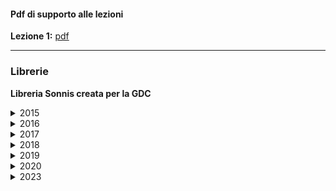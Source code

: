 #### Pdf di supporto alle lezioni

**Lezione 1:** [pdf](assets/docs/Part1-2022.pdf)

- - -
### Librerie

**Libreria Sonnis creata per la GDC**
<details>
  <summary>2015</summary>
- Torrent: [GameAudioGDCPart1.torrent](https://sonniss.com/GameAudioGDC.torrent)
- Mirror: 
	[SonnissGDC2015AudioBundlePart1of5.zip](https://hephaestus.feralhosting.com/sonniss/Sonniss.com%20-%20GDC%20-%20Game%20Audio%20Bundle%201of5.zip)  
	[SonnissGDC2015AudioBundlePart2of5.zip](https://hephaestus.feralhosting.com/sonniss/Sonniss.com%20-%20GDC%20-%20Game%20Audio%20Bundle%202of5.zip)  
	[SonnissGDC2015AudioBundlePart3of5.zip](https://hephaestus.feralhosting.com/sonniss/Sonniss.com%20-%20GDC%20-%20Game%20Audio%20Bundle%203of5.zip)  
	[SonnissGDC2015AudioBundlePart4of5.zip](https://hephaestus.feralhosting.com/sonniss/Sonniss.com%20-%20GDC%20-%20Game%20Audio%20Bundle%204of5.zip)  
	[SonnissGDC2015AudioBundlePart5of5.zip](https://hephaestus.feralhosting.com/sonniss/Sonniss.com%20-%20GDC%20-%20Game%20Audio%20Bundle%205of5.zip)
</details>
<details>
  <summary>2016</summary>
- Torrent: [GameAudioGDCPart2.torrent](https://sonniss.com/GameAudioGDCPart2.torrent)
- Mirror:
	[SonnissGDC2016AudioBundlePart1of6.zip](https://hephaestus.feralhosting.com/sonniss/Sonniss.com%20-%20GDC%202016-%20Game%20Audio%20Bundle%20Part%201of6.zip)  
	[SonnissGDC2016AudioBundlePart2of6.zip](https://hephaestus.feralhosting.com/sonniss/Sonniss.com%20-%20GDC%202016-%20Game%20Audio%20Bundle%20Part%202of6.zip)  
	[SonnissGDC2016AudioBundlePart3of6.zip](https://hephaestus.feralhosting.com/sonniss/Sonniss.com%20-%20GDC%202016-%20Game%20Audio%20Bundle%20Part%203of6.zip)  
	[SonnissGDC2016AudioBundlePart4of6.zip](https://hephaestus.feralhosting.com/sonniss/Sonniss.com%20-%20GDC%202016-%20Game%20Audio%20Bundle%20Part%204of6.zip)  
	[SonnissGDC2016AudioBundlePart5of6.zip](https://hephaestus.feralhosting.com/sonniss/Sonniss.com%20-%20GDC%202016-%20Game%20Audio%20Bundle%20Part%205of6.zip)  
	[SonnissGDC2016AudioBundlePart6of6.zip](https://hephaestus.feralhosting.com/sonniss/Sonniss.com%20-%20GDC%202016-%20Game%20Audio%20Bundle%20Part%206of6.zip)  
</details>
<details>
  <summary>2017</summary>
- Torrent: [GameAudioGDCPart3.torrent](https://sonniss.com/GameAudioGDCPart3.torrent)
- Mirror:
	[SonnissGDC2017AudioBundlePart1of9.zip](https://hephaestus.feralhosting.com/sonniss/Sonniss.com%20-%20GDC%202017%20-%20Game%20Audio%20Bundle%20Part%201of9.zip)  
	[SonnissGDC2017AudioBundlePart2of9.zip](https://hephaestus.feralhosting.com/sonniss/Sonniss.com%20-%20GDC%202017%20-%20Game%20Audio%20Bundle%20Part%202of9.zip)  
	[SonnissGDC2017AudioBundlePart3of9.zip](https://hephaestus.feralhosting.com/sonniss/Sonniss.com%20-%20GDC%202017%20-%20Game%20Audio%20Bundle%20Part%203of9.zip)  
	[SonnissGDC2017AudioBundlePart4of9.zip](https://hephaestus.feralhosting.com/sonniss/Sonniss.com%20-%20GDC%202017%20-%20Game%20Audio%20Bundle%20Part%204of9.zip)  
	[SonnissGDC2017AudioBundlePart5of9.zip](https://hephaestus.feralhosting.com/sonniss/Sonniss.com%20-%20GDC%202017%20-%20Game%20Audio%20Bundle%20Part%205of9.zip)  
	[SonnissGDC2017AudioBundlePart6of9.zip](https://hephaestus.feralhosting.com/sonniss/Sonniss.com%20-%20GDC%202017%20-%20Game%20Audio%20Bundle%20Part%206of9.zip)  
	[SonnissGDC2017AudioBundlePart7of9.zip](https://hephaestus.feralhosting.com/sonniss/Sonniss.com%20-%20GDC%202017%20-%20Game%20Audio%20Bundle%20Part%207of9.zip)  
	[SonnissGDC2017AudioBundlePart8of9.zip](https://hephaestus.feralhosting.com/sonniss/Sonniss.com%20-%20GDC%202017%20-%20Game%20Audio%20Bundle%20Part%208of9.zip)  
	[SonnissGDC2017AudioBundlePart9of9.zip](https://hephaestus.feralhosting.com/sonniss/Sonniss.com%20-%20GDC%202017%20-%20Game%20Audio%20Bundle%20Part%209of9.zip)
</details>
<details>
  <summary>2018</summary>
- Torrent: [GameAudioGDCPart4.torrent](https://sonniss.com/GameAudioGDCPart4.torrent)
- Mirror:
	[SonnissGDC2018AudioBundlePart1of8.zip](https://hephaestus.feralhosting.com/sonniss/Sonniss.com%20-%20GDC%202018%20-%20Game%20Audio%20Bundle%20Part%201of8.zip)  
	[SonnissGDC2018AudioBundlePart2of8.zip](https://hephaestus.feralhosting.com/sonniss/Sonniss.com%20-%20GDC%202018%20-%20Game%20Audio%20Bundle%20Part%202of8.zip)  
	[SonnissGDC2018AudioBundlePart3of8.zip](https://hephaestus.feralhosting.com/sonniss/Sonniss.com%20-%20GDC%202018%20-%20Game%20Audio%20Bundle%20Part%203of8.zip)  
	[SonnissGDC2018AudioBundlePart4of8.zip](https://hephaestus.feralhosting.com/sonniss/Sonniss.com%20-%20GDC%202018%20-%20Game%20Audio%20Bundle%20Part%204of8.zip)  
	[SonnissGDC2018AudioBundlePart5of8.zip](https://hephaestus.feralhosting.com/sonniss/Sonniss.com%20-%20GDC%202018%20-%20Game%20Audio%20Bundle%20Part%205of8.zip)  
	[SonnissGDC2018AudioBundlePart6of8.zip](https://hephaestus.feralhosting.com/sonniss/Sonniss.com%20-%20GDC%202018%20-%20Game%20Audio%20Bundle%20Part%206of8.zip)  
	[SonnissGDC2018AudioBundlePart7of8.zip](https://hephaestus.feralhosting.com/sonniss/Sonniss.com%20-%20GDC%202018%20-%20Game%20Audio%20Bundle%20Part%207of8.zip)  
	[SonnissGDC2018AudioBundlePart8of8.zip](https://hephaestus.feralhosting.com/sonniss/Sonniss.com%20-%20GDC%202018%20-%20Game%20Audio%20Bundle%20Part%208of8.zip)
</details>
<details>
  <summary>2019</summary>
- Torrent: [GameAudioGDCPart5.torrent](https://sonniss.com/GameAudioGDCPart5.torrent)
- Mirror:
	[SonnissGDC2019AudioBundlePart1of8.zip](https://hephaestus.feralhosting.com/sonniss/Sonniss.com%20-%20GDC%202019%20-%20Game%20Audio%20Bundle%20Part%201of8.zip)  
	[SonnissGDC2019AudioBundlePart2of8.zip](https://hephaestus.feralhosting.com/sonniss/Sonniss.com%20-%20GDC%202019%20-%20Game%20Audio%20Bundle%20Part%202of8.zip)  
	[SonnissGDC2019AudioBundlePart3of8.zip](https://hephaestus.feralhosting.com/sonniss/Sonniss.com%20-%20GDC%202019%20-%20Game%20Audio%20Bundle%20Part%203of8.zip)  
	[SonnissGDC2019AudioBundlePart4of8.zip](https://hephaestus.feralhosting.com/sonniss/Sonniss.com%20-%20GDC%202019%20-%20Game%20Audio%20Bundle%20Part%204of8.zip)  
	[SonnissGDC2019AudioBundlePart5of8.zip](https://hephaestus.feralhosting.com/sonniss/Sonniss.com%20-%20GDC%202019%20-%20Game%20Audio%20Bundle%20Part%205of8.zip)  
	[SonnissGDC2019AudioBundlePart6of8.zip](https://hephaestus.feralhosting.com/sonniss/Sonniss.com%20-%20GDC%202019%20-%20Game%20Audio%20Bundle%20Part%206of8.zip)  
	[SonnissGDC2019AudioBundlePart7of8.zip](https://hephaestus.feralhosting.com/sonniss/Sonniss.com%20-%20GDC%202019%20-%20Game%20Audio%20Bundle%20Part%207of8.zip)  
	[SonnissGDC2019AudioBundlePart8of8.zip](https://hephaestus.feralhosting.com/sonniss/Sonniss.com%20-%20GDC%202019%20-%20Game%20Audio%20Bundle%20Part%208of8.zip)
</details>
<details>
  <summary>2020</summary>
- Torrent: [GameAudioGDCPart6.torrent](https://sonniss.com/GameAudioGDCPart6.torrent)
- Mirror:
	[SonnissGDC2020AudioBundlePart1of14.zip](https://hephaestus.feralhosting.com/sonniss/Sonniss.com%20-%20GDC%202020%20-%20Game%20Audio%20Bundle%20Part1of14.zip)  
	[SonnissGDC2020AudioBundlePart2of14.zip](https://hephaestus.feralhosting.com/sonniss/Sonniss.com%20-%20GDC%202020%20-%20Game%20Audio%20Bundle%20Part2of14.zip)  
	[SonnissGDC2020AudioBundlePart3of14.zip](https://hephaestus.feralhosting.com/sonniss/Sonniss.com%20-%20GDC%202020%20-%20Game%20Audio%20Bundle%20Part3of14.zip)  
	[SonnissGDC2020AudioBundlePart4of14.zip](https://hephaestus.feralhosting.com/sonniss/Sonniss.com%20-%20GDC%202020%20-%20Game%20Audio%20Bundle%20Part4of14.zip)  
	[SonnissGDC2020AudioBundlePart5of14.zip](https://hephaestus.feralhosting.com/sonniss/Sonniss.com%20-%20GDC%202020%20-%20Game%20Audio%20Bundle%20Part5of14.zip)  
	[SonnissGDC2020AudioBundlePart6of14.zip](https://hephaestus.feralhosting.com/sonniss/Sonniss.com%20-%20GDC%202020%20-%20Game%20Audio%20Bundle%20Part6of14.zip)  
	[SonnissGDC2020AudioBundlePart7of14.zip](https://hephaestus.feralhosting.com/sonniss/Sonniss.com%20-%20GDC%202020%20-%20Game%20Audio%20Bundle%20Part7of14.zip)  
	[SonnissGDC2020AudioBundlePart8of14.zip](https://hephaestus.feralhosting.com/sonniss/Sonniss.com%20-%20GDC%202020%20-%20Game%20Audio%20Bundle%20Part8of14.zip)  
	[SonnissGDC2020AudioBundlePart9of14.zip](https://hephaestus.feralhosting.com/sonniss/Sonniss.com%20-%20GDC%202020%20-%20Game%20Audio%20Bundle%20Part9of14.zip)  
	[SonnissGDC2020AudioBundlePart10of14.zip](https://hephaestus.feralhosting.com/sonniss/Sonniss.com%20-%20GDC%202020%20-%20Game%20Audio%20Bundle%20Part10of14.zip)  
	[SonnissGDC2020AudioBundlePart11of14.zip](https://hephaestus.feralhosting.com/sonniss/Sonniss.com%20-%20GDC%202020%20-%20Game%20Audio%20Bundle%20Part11of14.zip)  
	[SonnissGDC2020AudioBundlePart12of14.zip](https://hephaestus.feralhosting.com/sonniss/Sonniss.com%20-%20GDC%202020%20-%20Game%20Audio%20Bundle%20Part12of14.zip)  
	[SonnissGDC2020AudioBundlePart13of14.zip](https://hephaestus.feralhosting.com/sonniss/Sonniss.com%20-%20GDC%202020%20-%20Game%20Audio%20Bundle%20Part13of14.zip)  
	[SonnissGDC2020AudioBundlePart14of14.zip](https://hephaestus.feralhosting.com/sonniss/Sonniss.com%20-%20GDC%202020%20-%20Game%20Audio%20Bundle%20Part14of14.zip)
</details>

<details>
  <summary>2023</summary>
  - Torrent:
  - Mirror:
		https://hephaestus.feralhosting.com/sonniss/Sonniss.com-GDC2023-GameAudioBundle1of14.zip  
		https://hephaestus.feralhosting.com/sonniss/Sonniss.com-GDC2023-GameAudioBundle2of14.zip  
		https://hephaestus.feralhosting.com/sonniss/Sonniss.com-GDC2023-GameAudioBundle3of14.zip  
		https://hephaestus.feralhosting.com/sonniss/Sonniss.com-GDC2023-GameAudioBundle4of14.zip  
		https://hephaestus.feralhosting.com/sonniss/Sonniss.com-GDC2023-GameAudioBundle5of14.zip  
		https://hephaestus.feralhosting.com/sonniss/Sonniss.com-GDC2023-GameAudioBundle6of14.zip  
		https://hephaestus.feralhosting.com/sonniss/Sonniss.com-GDC2023-GameAudioBundle7of14.zip  
		https://hephaestus.feralhosting.com/sonniss/Sonniss.com-GDC2023-GameAudioBundle8of14.zip  
		https://hephaestus.feralhosting.com/sonniss/Sonniss.com-GDC2023-GameAudioBundle9of14.zip  
		https://hephaestus.feralhosting.com/sonniss/Sonniss.com-GDC2023-GameAudioBundle10of14.zip  
		https://hephaestus.feralhosting.com/sonniss/Sonniss.com-GDC2023-GameAudioBundle11of14.zip  
		https://hephaestus.feralhosting.com/sonniss/Sonniss.com-GDC2023-GameAudioBundle12of14.zip  
		https://hephaestus.feralhosting.com/sonniss/Sonniss.com-GDC2023-GameAudioBundle13of14.zip  
		https://hephaestus.feralhosting.com/sonniss/Sonniss.com-GDC2023-GameAudioBundle14of14.zip
</details>
